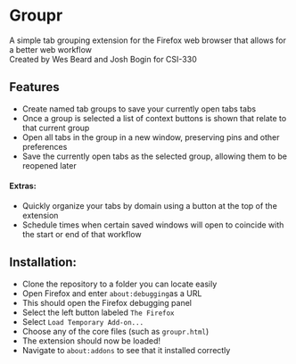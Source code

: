 # Groupr

A simple tab grouping extension for the Firefox web browser that allows for a better web workflow  
Created by Wes Beard and Josh Bogin for CSI-330

## Features

- Create named tab groups to save your currently open tabs tabs
- Once a group is selected a list of context buttons is shown that relate to that current group
- Open all tabs in the group in a new window, preserving pins and other preferences
- Save the currently open tabs as the selected group, allowing them to be reopened later

#### Extras:

- Quickly organize your tabs by domain using a button at the top of the extension
- Schedule times when certain saved windows will open to coincide with the start or end of that workflow

## Installation:

- Clone the repository to a folder you can locate easily
- Open Firefox and enter `about:debugging`as a URL
- This should open the Firefox debugging panel
- Select the left button labeled `The Firefox`
- Select `Load Temporary Add-on...`
- Choose any of the core files (such as `groupr.html`)
- The extension should now be loaded!
- Navigate to `about:addons` to see that it installed correctly
